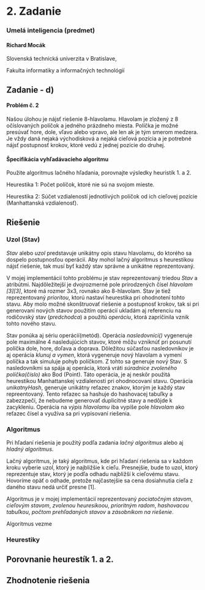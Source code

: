 # 2. Zadanie 
### Umelá inteligencia (predmet)
#### Richard Mocák

Slovenská technická univerzita v Bratislave,

Fakulta informatiky a informačných technológií


## Zadanie - d)

#### Problém č. 2
Našou úlohou je nájsť riešenie 8-hlavolamu. Hlavolam je zložený z 8 očíslovaných políčok a jedného prázdneho miesta. Políčka je možné presúvať hore, dole, vľavo alebo vpravo, ale len ak je tým smerom medzera. Je vždy daná nejaká východisková a nejaká cieľová pozícia a je potrebné nájsť postupnosť krokov, ktoré vedú z jednej pozície do druhej.

#### Špecifikácia vyhľadávacieho algoritmu
Použite algoritmus lačného hľadania, porovnajte výsledky heuristík 1. a 2.


Heurestika 1: Počet políčok, ktoré nie sú na svojom mieste.

Heurestika 2: Súčet vzdialeností jednotlivých políčok od ich cieľovej pozície (Manhattanská vzdialenosť).



## Riešenie

### Uzol (Stav)
*Stav* alebo *uzol* predstavuje unikátny opis stavu hlavolamu, do ktorého sa dospelo postupnosťou operácií. Aby mohol lačný algoritmus s heurestikou nájsť riešenie, tak musí byť každý stav správne a unikátne reprezentovaný. 

V mojej implementácií tohto problému je stav reprezentovaný triedou *Stav* a atribútmi. Najdôležitejší je dvojrozmerné pole prirodzených čísel *hlavolam [3][3]*, ktoré má rozmer 3x3, rovnako ako 8-hlavolam. Stav je tiež reprezentovaný *prioritou*, ktorú nastaví heurestika pri ohodnotení tohto stavu. Aby molo možné skonštruovať riešenie a postupnosť krokov, tak si pri generovaní nových stavov použitím operácií ukladám aj referenciu na rodičovský stav (*predchodca*) a použitú *operáciu*, ktorá zapríčinila vznik tohto nového stavu.

Stav ponúka aj sériu operácií(metód).
Operácia *nasledovníci()* vygeneruje pole maximálne 4 nasledujúcich stavov, ktoré môžu vzniknúť pri posunutí políčka dole, hore, doľava a doprava. Dôležitou súčasťou nasledovníkov je aj operácia *klunuj a vymen*, ktorá vygeneruje nový hlavolam a vymení políčka a tak simuluje pohyb políčkom. Z tohto sa generuje nový Stav. S nasledovníkmi sa spája aj operácia, ktorá vráti *súradnice zvoleného políčka(číslo)* ako Bod (Point). Táto operácia, je aj neskôr použitá heurestikou Manhattanskej vzdialenosti pri ohodnocovaní stavu. Operácia *unikatnyHash*, generuje unikátny reťazec znakov, ktorým je každý stav repreentovaný. Tento reťazec sa hashuje do hashovacej tabuľky a zabezzpečí, že nebudeme generovať duplicitné stavy a nedôjde k zacykleniu. Operácia na *výpis hlavolamu* iba vypíše pole *hlavolam* ako reťazec čísel a využíva sa pri vypisovaní riešenia.


### Algoritmus

Pri hľadaní riešenia je použitý podľa zadania *lačný algoritmus* alebo aj *hladný algoritmus*. 

Lačný algoritmus, je taký algoritmus, kde pri hľadaní riešenia sa v každom kroku vyberie uzol, ktorý je najbližšie k cieľu. Presnejšie, bude to uzol, ktorý reprezentuje stav, ktorý je podľa odhadu najbližší k cieľovému stavu. Hovoríme opäť o odhade, pretože najčastejšie sa cena dosiahnutia cieľa z daného stavu nedá určiť presne [1]. 

Algoritmus je v mojej implementácií reprezentovaný *pociatočným stavom*, *cieľovým stavom*, *zvolenou heuresikoou*, *prioritným radom*, *hashovacou tabuľkou*, *počtom prehľadaných stavov* a *zásobníkom na riešenie*.

Algoritmus vezme 

### Heurestiky 

## Porovnanie heurestík 1. a 2. 

## Zhodnotenie riešenia



